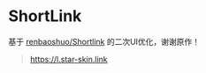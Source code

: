 # ShortLink

基于 [renbaoshuo/Shortlink](https://github.com/renbaoshuo/Shortlink) 的二次UI优化，谢谢原作！

> https://l.star-skin.link